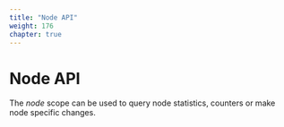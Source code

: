 ```yaml
---
title: "Node API"
weight: 176
chapter: true
---
```


# Node API

The *node* scope can be used to query node statistics, counters or make
node specific changes.
